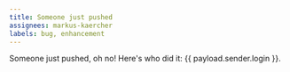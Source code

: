 ```yaml
---
title: Someone just pushed
assignees: markus-kaercher
labels: bug, enhancement
---
```

Someone just pushed, oh no! Here's who did it: {{ payload.sender.login }}.
